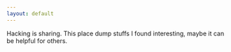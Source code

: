 ```yaml
---
layout: default
---
```

Hacking is sharing. This place dump stuffs I found interesting, maybe it can be helpful for others.
